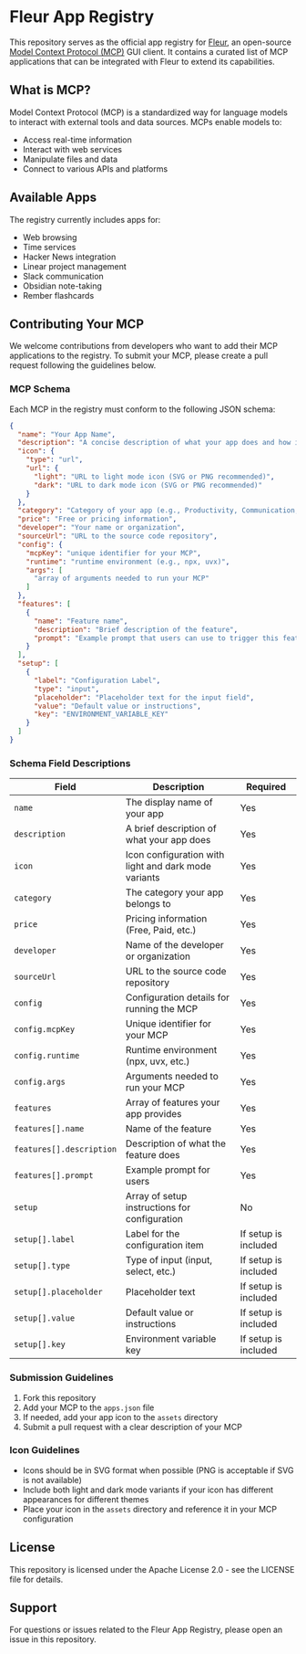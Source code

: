 # Fleur App Registry

This repository serves as the official app registry for [Fleur](https://github.com/fleuristes/fleur), an open-source [Model Context Protocol (MCP)](https://modelcontextprotocol.io/introduction) GUI client. It contains a curated list of MCP applications that can be integrated with Fleur to extend its capabilities.

## What is MCP?

Model Context Protocol (MCP) is a standardized way for language models to interact with external tools and data sources. MCPs enable models to:

- Access real-time information
- Interact with web services
- Manipulate files and data
- Connect to various APIs and platforms

## Available Apps

The registry currently includes apps for:

- Web browsing
- Time services
- Hacker News integration
- Linear project management
- Slack communication
- Obsidian note-taking
- Rember flashcards


## Contributing Your MCP

We welcome contributions from developers who want to add their MCP applications to the registry. To submit your MCP, please create a pull request following the guidelines below.

### MCP Schema

Each MCP in the registry must conform to the following JSON schema:

```json
{
  "name": "Your App Name",
  "description": "A concise description of what your app does and how it helps users",
  "icon": {
    "type": "url",
    "url": {
      "light": "URL to light mode icon (SVG or PNG recommended)",
      "dark": "URL to dark mode icon (SVG or PNG recommended)"
    }
  },
  "category": "Category of your app (e.g., Productivity, Communication, Utilities)",
  "price": "Free or pricing information",
  "developer": "Your name or organization",
  "sourceUrl": "URL to the source code repository",
  "config": {
    "mcpKey": "unique identifier for your MCP",
    "runtime": "runtime environment (e.g., npx, uvx)",
    "args": [
      "array of arguments needed to run your MCP"
    ]
  },
  "features": [
    {
      "name": "Feature name",
      "description": "Brief description of the feature",
      "prompt": "Example prompt that users can use to trigger this feature"
    }
  ],
  "setup": [
    {
      "label": "Configuration Label",
      "type": "input",
      "placeholder": "Placeholder text for the input field",
      "value": "Default value or instructions",
      "key": "ENVIRONMENT_VARIABLE_KEY"
    }
  ]
}
```

### Schema Field Descriptions

| Field | Description | Required |
|-------|-------------|----------|
| `name` | The display name of your app | Yes |
| `description` | A brief description of what your app does | Yes |
| `icon` | Icon configuration with light and dark mode variants | Yes |
| `category` | The category your app belongs to | Yes |
| `price` | Pricing information (Free, Paid, etc.) | Yes |
| `developer` | Name of the developer or organization | Yes |
| `sourceUrl` | URL to the source code repository | Yes |
| `config` | Configuration details for running the MCP | Yes |
| `config.mcpKey` | Unique identifier for your MCP | Yes |
| `config.runtime` | Runtime environment (npx, uvx, etc.) | Yes |
| `config.args` | Arguments needed to run your MCP | Yes |
| `features` | Array of features your app provides | Yes |
| `features[].name` | Name of the feature | Yes |
| `features[].description` | Description of what the feature does | Yes |
| `features[].prompt` | Example prompt for users | Yes |
| `setup` | Array of setup instructions for configuration | No |
| `setup[].label` | Label for the configuration item | If setup is included |
| `setup[].type` | Type of input (input, select, etc.) | If setup is included |
| `setup[].placeholder` | Placeholder text | If setup is included |
| `setup[].value` | Default value or instructions | If setup is included |
| `setup[].key` | Environment variable key | If setup is included |

### Submission Guidelines

1. Fork this repository
2. Add your MCP to the `apps.json` file
3. If needed, add your app icon to the `assets` directory
4. Submit a pull request with a clear description of your MCP

### Icon Guidelines

- Icons should be in SVG format when possible (PNG is acceptable if SVG is not available)
- Include both light and dark mode variants if your icon has different appearances for different themes
- Place your icon in the `assets` directory and reference it in your MCP configuration

## License

This repository is licensed under the Apache License 2.0 - see the LICENSE file for details.

## Support

For questions or issues related to the Fleur App Registry, please open an issue in this repository. 